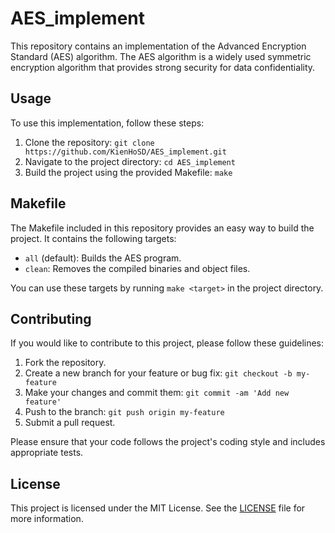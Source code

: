 # AES_implement

This repository contains an implementation of the Advanced Encryption Standard (AES) algorithm. The AES algorithm is a widely used symmetric encryption algorithm that provides strong security for data confidentiality.

## Usage

To use this implementation, follow these steps:

1. Clone the repository: `git clone https://github.com/KienHoSD/AES_implement.git`
2. Navigate to the project directory: `cd AES_implement`
3. Build the project using the provided Makefile: `make`

## Makefile

The Makefile included in this repository provides an easy way to build the project. It contains the following targets:

- `all` (default): Builds the AES program.
- `clean`: Removes the compiled binaries and object files.

You can use these targets by running `make <target>` in the project directory.

## Contributing

If you would like to contribute to this project, please follow these guidelines:

1. Fork the repository.
2. Create a new branch for your feature or bug fix: `git checkout -b my-feature`
3. Make your changes and commit them: `git commit -am 'Add new feature'`
4. Push to the branch: `git push origin my-feature`
5. Submit a pull request.

Please ensure that your code follows the project's coding style and includes appropriate tests.

## License

This project is licensed under the MIT License. See the [LICENSE](LICENSE) file for more information.
